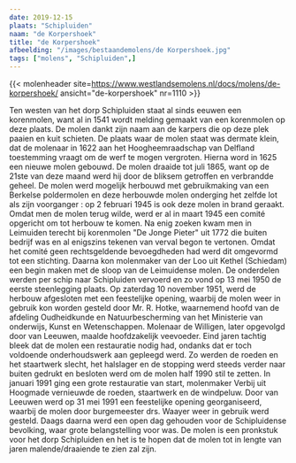 ```yaml
---
date: 2019-12-15
plaats: "Schipluiden"
naam: "de Korpershoek"
title: "de Korpershoek"
afbeelding: "/images/bestaandemolens/de Korpershoek.jpg"
tags: ["molens", "Schipluiden",]
---
```

{{< molenheader site=https://www.westlandsemolens.nl/docs/molens/de-korpershoek/ ansicht="de-korpershoek" nr=1110 >}}

Ten westen van het dorp Schipluiden staat al sinds eeuwen een
korenmolen, want al in 1541 wordt melding gemaakt van een korenmolen op
deze plaats. De molen dankt zijn naam aan de karpers die op deze plek
paaien en kuit schieten. De plaats waar de molen staat was dermate
klein, dat de molenaar in 1622 aan het Hoogheemraadschap van Delfland
toestemming vraagt om de werf te mogen vergroten. Hierna word in 1625
een nieuwe molen gebouwd. De molen draaide tot juli 1865, want op de
21ste van deze maand werd hij door de bliksem getroffen en verbrandde
geheel. De molen werd mogelijk herbouwd met gebruikmaking van een
Berkelse poldermolen en deze herbouwde molen onderging het zelfde lot
als zijn voorganger : op 2 februari 1945 is ook deze molen in brand
geraakt. Omdat men de molen terug wilde, werd er al in maart 1945 een
comité opgericht om tot herbouw te komen. Na enig zoeken kwam men in
Leimuiden terecht bij korenmolen "De Jonge Pieter" uit 1772 die buiten
bedrijf was en al enigszins tekenen van verval begon te vertonen. Omdat
het comité geen rechtsgeldende bevoegdheden had werd dit omgevormd tot
een stichting. Daarna kon molenmaker van der Loo uit Kethel (Schiedam)
een begin maken met de sloop van de Leimuidense molen. De onderdelen
werden per schip naar Schipluiden vervoerd en zo vond op 13 mei 1950 de
eerste steenlegging plaats. Op zaterdag 10 november 1951, werd de
herbouw afgesloten met een feestelijke opening, waarbij de molen weer in
gebruik kon worden gesteld door Mr. R. Hotke, waarnemend hoofd van de
afdeling Oudheidkunde en Natuurbescherming van het Ministerie van
onderwijs, Kunst en Wetenschappen. Molenaar de Willigen, later opgevolgd
door van Leeuwen, maalde hoofdzakelijk veevoeder. Eind jaren tachtig
bleek dat de molen een restauratie nodig had, ondanks dat er toch
voldoende onderhoudswerk aan gepleegd werd. Zo werden de roeden en het
staartwerk slecht, het halslager en de stopping werd steeds verder naar
buiten gedrukt en besloten werd om de molen half 1990 stil te zetten. In
januari 1991 ging een grote restauratie van start, molenmaker Verbij uit
Hoogmade vernieuwde de roeden, staartwerk en de windpeluw. Door van
Leeuwen werd op 31 mei 1991 een feestelijke opening georganiseerd,
waarbij de molen door burgemeester drs. Waayer weer in gebruik werd
gesteld. Daags daarna werd een open dag gehouden voor de Schipluidense
bevolking, waar grote belangstelling voor was. De molen is een pronkstuk
voor het dorp Schipluiden en het is te hopen dat de molen tot in lengte
van jaren malende/draaiende te zien zal zijn.         
